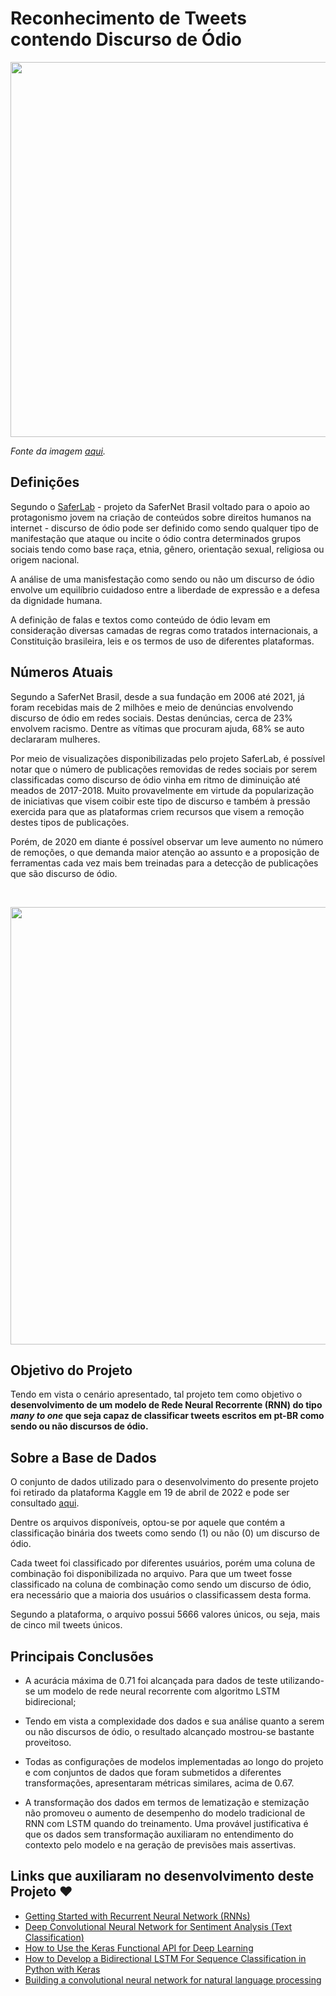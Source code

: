 # **Reconhecimento de Tweets contendo Discurso de Ódio**

<p align="justify">
  <img src="https://user-images.githubusercontent.com/92948655/164021523-811ff5c8-bd41-45f7-8237-e8e21a5ac62a.png" width="600px"/>
</p>

*Fonte da imagem [aqui](https://ck37.com/project/hatespeech/).*

## **Definições**

Segundo o [SaferLab](https://saferlab.org.br/o-que-e-discurso-de-odio/) - projeto da SaferNet Brasil voltado para o apoio ao protagonismo jovem na criação de conteúdos sobre direitos humanos na internet - discurso de ódio pode ser definido como sendo qualquer tipo de manifestação que ataque ou incite o ódio contra determinados grupos sociais tendo como base raça, etnia, gênero, orientação sexual, religiosa ou origem nacional.

A análise de uma manisfestação como sendo ou não um discurso de ódio envolve um equilíbrio cuidadoso entre a liberdade de expressão e a defesa da dignidade humana.

A definição de falas e textos como conteúdo de ódio levam em consideração diversas camadas de regras como tratados internacionais, a Constituição brasileira, leis e os termos de uso de diferentes plataformas.

## **Números Atuais**

Segundo a SaferNet Brasil, desde a sua fundação em 2006 até 2021, já foram recebidas mais de 2 milhões e meio de denúncias envolvendo discurso de ódio em redes sociais. Destas denúncias, cerca de 23% envolvem racismo. Dentre as vítimas que procuram ajuda, 68% se auto declararam mulheres.

Por meio de visualizações disponibilizadas pelo projeto SaferLab, é possível notar que o número de publicações removidas de redes sociais por serem classificadas como discurso de ódio vinha em ritmo de diminuição até meados de 2017-2018. Muito provavelmente em virtude da popularização de iniciativas que visem coibir este tipo de discurso e também à pressão exercida para que as plataformas criem recursos que visem a remoção destes tipos de publicações.

Porém, de 2020 em diante é possível observar um leve aumento no número de remoções, o que demanda maior atenção ao assunto e a proposição de ferramentas cada vez mais bem treinadas para a detecção de publicações que são discurso de ódio.

</br>
<p align="justify">
  <img src="https://user-images.githubusercontent.com/92948655/164914146-d6bf4c69-ecb3-4cdc-9669-5ad2803e2d9a.png" width="700px"/>
</p>


## **Objetivo do Projeto**

Tendo em vista o cenário apresentado, tal projeto tem como objetivo o **desenvolvimento de um modelo de Rede Neural Recorrente (RNN) do tipo *many to one* que seja capaz de classificar tweets escritos em pt-BR como sendo ou não discursos de ódio.**


## **Sobre a Base de Dados**

O conjunto de dados utilizado para o desenvolvimento do presente projeto foi retirado da plataforma Kaggle em 19 de abril de 2022 e pode ser consultado [aqui](https://www.kaggle.com/datasets/hrmello/brazilian-portuguese-hatespeech-dataset).

Dentre os arquivos disponíveis, optou-se por aquele que contém a classificação binária dos tweets como sendo (1) ou não (0) um discurso de ódio. 

Cada tweet foi classificado por diferentes usuários, porém uma coluna de combinação foi disponibilizada no arquivo. Para que um tweet fosse classificado na coluna de combinação como sendo um discurso de ódio, era necessário que a maioria dos usuários o classificassem desta forma.

Segundo a plataforma, o arquivo possui 5666 valores únicos, ou seja, mais de cinco mil tweets únicos.


## **Principais Conclusões**

- A acurácia máxima de 0.71 foi alcançada para dados de teste utilizando-se um modelo de rede neural recorrente com algoritmo LSTM bidirecional; 

- Tendo em vista a complexidade dos dados e sua análise quanto a serem ou não discursos de ódio, o resultado alcançado mostrou-se bastante proveitoso.

- Todas as configurações de modelos implementadas ao longo do projeto e com conjuntos de dados que foram submetidos a diferentes transformações, apresentaram métricas similares, acima de 0.67.

- A transformação dos dados em termos de lematização e stemização não promoveu o aumento de desempenho do modelo tradicional de RNN com LSTM quando do treinamento. Uma provável justificativa é que os dados sem transformação auxiliaram no entendimento do contexto pelo modelo e na geração de previsões mais assertivas. 


## **Links que auxiliaram no desenvolvimento deste Projeto** ❤

- [Getting Started with Recurrent Neural Network (RNNs)](https://towardsdatascience.com/getting-started-with-recurrent-neural-network-rnns-ad1791206412)
- [Deep Convolutional Neural Network for Sentiment Analysis (Text Classification)](https://machinelearningmastery.com/develop-word-embedding-model-predicting-movie-review-sentiment/)
- [How to Use the Keras Functional API for Deep Learning](https://machinelearningmastery.com/keras-functional-api-deep-learning/)
- [How to Develop a Bidirectional LSTM For Sequence Classification in Python with Keras](https://machinelearningmastery.com/develop-bidirectional-lstm-sequence-classification-python-keras/)
- [Building a convolutional neural network for natural language processing](https://towardsdatascience.com/how-to-build-a-gated-convolutional-neural-network-gcnn-for-natural-language-processing-nlp-5ba3ee730bfb)
